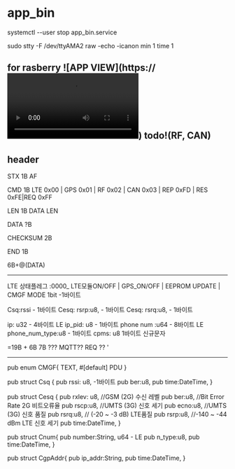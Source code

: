 # app_bin
systemctl --user stop app_bin.service

sudo stty -F /dev/ttyAMA2 raw -echo -icanon min 1 time 1

for rasberry
![APP VIEW](https://<video src="https://github-production-user-asset-6210df.s3.amazonaws.com/95202277/473815873-adb9b981-bcc4-4d2a-ac70-3d6570de7a7b.mp4" controls></video>)
todo!(RF, CAN)
----------------------------------------------
header
---------------------------------------------
STX 1B
AF

CMD 1B 
LTE 0x00 | GPS 0x01 | RF 0x02 | CAN 0x03 | REP 0xFD | RES 0xFE|REQ 0xFF

LEN 1B
DATA LEN

DATA ?B

CHECKSUM 2B

END  1B

6B+@(DATA)
______________________________________________



LTE 
상태플레그 :0000_ LTE모듈ON/OFF | GPS_ON/OFF | EEPROM UPDATE | CMGF MODE 1bit  -1바이트

Csq:rssi - 1바이트
Cesq: rsrp:u8, - 1바이트
Cesq: rsrq:u8, - 1바이트

ip: u32      - 4바이트 LE 
ip_pid: u8   - 1바이트
phone num :u64   - 8바이트 LE
phone_num_type:u8    - 1바이트
cpms: u8     1바이트  신규문자

=19B + 6B
7B ??? MQTT?? REQ ??
'

---------------------------------------------
pub enum CMGF{
    TEXT,
    #[default]
    PDU
}

pub struct  Csq {
    pub rssi: u8,         -1바이트
    pub ber:u8,
    pub time:DateTime<Local>,
}


pub struct  Cesq {
    pub rxlev: u8, //GSM (2G) 수신 레벨
    pub ber:u8,  //Bit Error Rate 2G 비트오류율
    pub rscp:u8, //UMTS (3G) 신호 세기
    pub ecno:u8, //UMTS (3G) 신호 품질
    pub rsrq:u8, // (-20 ~ -3 dB) LTE품질
    pub rsrp:u8, //-140 ~ -44 dBm LTE 신호 세기
    pub time:DateTime<Local>,
}

pub struct Cnum{
    pub number:String,    u64 - LE
    pub n_type:u8,
    pub time:DateTime<Local>,
}

pub struct CgpAddr{
    pub ip_addr:String,
    pub time:DateTime<Local>,
}